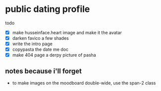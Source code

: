 # public dating profile

todo

- [x] make husseinface.heart image and make it the avatar
- [x] darken favico a few shades
- [x] write the intro page
- [x] copypasta the date me doc
- [x] make 404 page a derpy picture of pasha

## notes because i'll forget

* to make images on the moodboard double-wide, use the span-2 class
